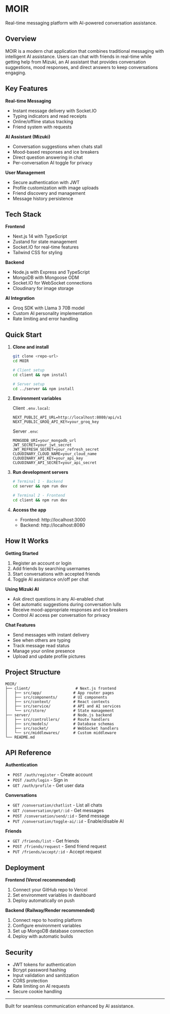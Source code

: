# MOIR

Real-time messaging platform with AI-powered conversation assistance.

## Overview

MOIR is a modern chat application that combines traditional messaging with intelligent AI assistance. Users can chat with friends in real-time while getting help from Mizuki, an AI assistant that provides conversation suggestions, mood responses, and direct answers to keep conversations engaging.

## Key Features

**Real-time Messaging**
- Instant message delivery with Socket.IO
- Typing indicators and read receipts
- Online/offline status tracking
- Friend system with requests

**AI Assistant (Mizuki)**
- Conversation suggestions when chats stall
- Mood-based responses and ice breakers
- Direct question answering in chat
- Per-conversation AI toggle for privacy

**User Management**
- Secure authentication with JWT
- Profile customization with image uploads
- Friend discovery and management
- Message history persistence

## Tech Stack

**Frontend**
- Next.js 14 with TypeScript
- Zustand for state management
- Socket.IO for real-time features
- Tailwind CSS for styling

**Backend**
- Node.js with Express and TypeScript
- MongoDB with Mongoose ODM
- Socket.IO for WebSocket connections
- Cloudinary for image storage

**AI Integration**
- Groq SDK with Llama 3 70B model
- Custom AI personality implementation
- Rate limiting and error handling

## Quick Start

1. **Clone and install**
   ```bash
   git clone <repo-url>
   cd MOIR
   
   # Client setup
   cd client && npm install
   
   # Server setup
   cd ../server && npm install
   ```

2. **Environment variables**
   
   Client `.env.local`:
   ```
   NEXT_PUBLIC_API_URL=http://localhost:8080/api/v1
   NEXT_PUBLIC_GROQ_API_KEY=your_groq_key
   ```
   
   Server `.env`:
   ```
   MONGODB_URI=your_mongodb_url
   JWT_SECRET=your_jwt_secret
   JWT_REFRESH_SECRET=your_refresh_secret
   CLOUDINARY_CLOUD_NAME=your_cloud_name
   CLOUDINARY_API_KEY=your_api_key
   CLOUDINARY_API_SECRET=your_api_secret
   ```

3. **Run development servers**
   ```bash
   # Terminal 1 - Backend
   cd server && npm run dev
   
   # Terminal 2 - Frontend
   cd client && npm run dev
   ```

4. **Access the app**
   - Frontend: http://localhost:3000
   - Backend: http://localhost:8080

## How It Works

**Getting Started**
1. Register an account or login
2. Add friends by searching usernames
3. Start conversations with accepted friends
4. Toggle AI assistance on/off per chat

**Using Mizuki AI**
- Ask direct questions in any AI-enabled chat
- Get automatic suggestions during conversation lulls
- Receive mood-appropriate responses and ice breakers
- Control AI access per conversation for privacy

**Chat Features**
- Send messages with instant delivery
- See when others are typing
- Track message read status
- Manage your online presence
- Upload and update profile pictures

## Project Structure

```
MOIR/
├── client/                    # Next.js frontend
│   ├── src/app/              # App router pages
│   ├── src/components/       # UI components
│   ├── src/context/          # React contexts
│   ├── src/service/          # API and AI services
│   └── src/store/            # State management
├── server/                   # Node.js backend
│   ├── src/controllers/      # Route handlers
│   ├── src/models/           # Database schemas
│   ├── src/socket/           # WebSocket handlers
│   └── src/middlewares/      # Custom middleware
└── README.md
```

## API Reference

**Authentication**
- `POST /auth/register` - Create account
- `POST /auth/login` - Sign in
- `GET /auth/profile` - Get user data

**Conversations**
- `GET /conversation/chatlist` - List all chats
- `GET /conversation/get/:id` - Get messages
- `POST /conversation/send/:id` - Send message
- `PUT /conversation/toggle-ai/:id` - Enable/disable AI

**Friends**
- `GET /friends/list` - Get friends
- `POST /friends/request` - Send friend request
- `PUT /friends/accept/:id` - Accept request

## Deployment

**Frontend (Vercel recommended)**
1. Connect your GitHub repo to Vercel
2. Set environment variables in dashboard
3. Deploy automatically on push

**Backend (Railway/Render recommended)**
1. Connect repo to hosting platform
2. Configure environment variables
3. Set up MongoDB database connection
4. Deploy with automatic builds

## Security

- JWT tokens for authentication
- Bcrypt password hashing
- Input validation and sanitization
- CORS protection
- Rate limiting on AI requests
- Secure cookie handling


---

Built for seamless communication enhanced by AI assistance.